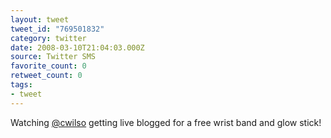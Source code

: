 ```yaml
---
layout: tweet
tweet_id: "769501832"
category: twitter
date: 2008-03-10T21:04:03.000Z
source: Twitter SMS
favorite_count: 0
retweet_count: 0
tags:
- tweet
---
```


Watching [@cwilso](https://twitter.com/@cwilso) getting live blogged for a free wrist band and glow stick!
